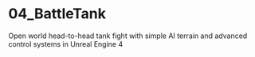 # 04_BattleTank
Open world head-to-head tank fight with simple AI terrain and advanced control systems in Unreal Engine 4
